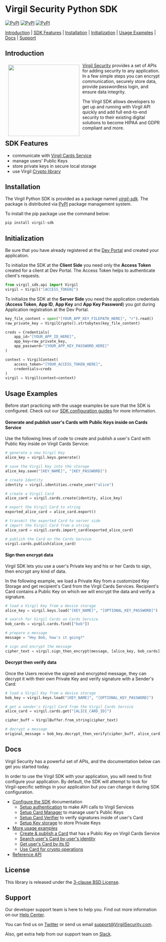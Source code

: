 # Virgil Security Python SDK
[![PyPI](https://img.shields.io/pypi/v/virgil-sdk.svg)](https://pypi.python.org/pypi/virgil-sdk) [![PyPI](https://img.shields.io/pypi/wheel/virgil-sdk.svg)](https://pypi.python.org/pypi/virgil-sdk) [![PyPI](https://img.shields.io/pypi/pyversions/virgil-sdk.svg)](https://pypi.python.org/pypi/virgil-sdk)

[Introduction](#introduction) | [SDK Features](#sdk-features) | [Installation](#installation) | [Initialization](#initialization) | [Usage Examples](#usage-examples) | [Docs](#docs) | [Support](#support)

## Introduction

<a href="https://developer.virgilsecurity.com/docs"><img width="230px" src="https://cdn.virgilsecurity.com/assets/images/github/logos/virgil-logo-red.png" align="left" hspace="10" vspace="6"></a> [Virgil Security](https://virgilsecurity.com) provides a set of APIs for adding security to any application. In a few simple steps you can encrypt communication, securely store data, provide passwordless login, and ensure data integrity.

The Virgil SDK allows developers to get up and running with Virgil API quickly and add full end-to-end security to their existing digital solutions to become HIPAA and GDPR compliant and more.

## SDK Features
- communicate with [Virgil Cards Service][_cards_service]
- manage users' Public Keys
- store private keys in secure local storage
- use Virgil [Crypto library][_virgil_crypto]


## Installation

The Virgil Python SDK is provided as a package named [*virgil-sdk*](https://pypi.org/project/virgil-sdk/). The package is distributed via [PyPI](https://pypi.org/) package management system.

To install the pip package use the command below:
```bash
pip install virgil-sdk
```


## Initialization

Be sure that you have already registered at the [Dev Portal](https://developer.virgilsecurity.com/account/signin) and created your application.

To initialize the SDK at the __Client Side__ you need only the __Access Token__ created for a client at Dev Portal. The Access Token helps to authenticate client's requests.

```python
from virgil_sdk.api import Virgil
virgil = Virgil("[ACCESS_TOKEN]")
```


To initialize the SDK at the __Server Side__ you need the application credentials (__Access Token__, __App ID__, __App Key__ and __App Key Password__) you got during Application registration at the Dev Portal.

```python
key_file_content = open("[YOUR_APP_KEY_FILEPATH_HERE]", "r").read()
raw_private_key = VirgilCrypto().strtobytes(key_file_content)

creds = Credentials(
    app_id="[YOUR_APP_ID_HERE]",
    app_key=raw_private_key,
    app_password="[YOUR_APP_KEY_PASSWORD_HERE]"
)

context = VirgilContext(
    access_token="[YOUR_ACCESS_TOKEN_HERE]",
    credentials=creds
)
virgil = Virgil(context=context)
```



## Usage Examples

Before start practicing with the usage examples be sure that the SDK is configured. Check out our [SDK configuration guides][_configure_sdk] for more information.

#### Generate and publish user's Cards with Public Keys inside on Cards Service
Use the following lines of code to create and publish a user's Card with Public Key inside on Virgil Cards Service:

```python
# generate a new Virgil Key
alice_key = virgil.keys.generate()

# save the Virgil Key into the storage
alice_key.save("[KEY_NAME]", "[KEY_PASSWORD]")

# create Identity
identity = virgil.identities.create_user("alice")

# create a Virgil Card
alice_card = virgil.cards.create(identity, alice_key)

# export the Virgil Card to string
exported_alice_card = alice_card.export()

# transmit the exported Card to server side
# import the Virgil Card from a string
alice_card = virgil.cards.import_card(exported_alice_card)

# publish the Card on the Cards Service
virgil.cards.publish(alice_card)

```

#### Sign then encrypt data

Virgil SDK lets you use a user's Private key and his or her Cards to sign, then encrypt any kind of data.

In the following example, we load a Private Key from a customized Key Storage and get recipient's Card from the Virgil Cards Services. Recipient's Card contains a Public Key on which we will encrypt the data and verify a signature.


```python
# load a Virgil Key from a device storage
alice_key = virgil.keys.load("[KEY_NAME]", "[OPTIONAL_KEY_PASSWORD]")

# search for Virgil Cards on Cards Service
bob_cards = virgil.cards.find(["bob"])

# prepare a message
message = "Hey Bob, how's it going?"

# sign and encrypt the message
cipher_text = virgil.sign_then_encrypt(message, [alice_key, bob_cards]).to_string("base64")
```

#### Decrypt then verify data
Once the Users receive the signed and encrypted message, they can decrypt it with their own Private Key and verify signature with a Sender's Card:


```python
# load a Virgil Key from a device storage
bob_key = virgil.keys.load("[KEY_NAME]", "[OPTIONAL_KEY_PASSWORD]")

# get a sender's Virgil Card from the Virgil Cards Service
alice_card = virgil.cards.get("[ALICE_CARD_ID]")

cipher_buff = VirgilBuffer.from_string(cipher_text)

# decrypt a message
original_message = bob_key.decrypt_then_verify(cipher_buff, alice_card).to_string()
```


## Docs
Virgil Security has a powerful set of APIs, and the documentation below can get you started today.

In order to use the Virgil SDK with your application, you will need to first configure your application. By default, the SDK will attempt to look for Virgil-specific settings in your application but you can change it during SDK configuration.

* [Configure the SDK][_configure_sdk] documentation
  * [Setup authentication][_setup_authentication] to make API calls to Virgil Services
  * [Setup Card Manager][_card_manager] to manage user's Public Keys
  * [Setup Card Verifier][_card_verifier] to verify signatures inside of user's Card
  * [Setup Key storage][_key_storage] to store Private Keys
* [More usage examples][_more_examples]
  * [Create & publish a Card][_create_card] that has a Public Key on Virgil Cards Service
  * [Search user's Card by user's identity][_search_card]
  * [Get user's Card by its ID][_get_card]
  * [Use Card for crypto operations][_use_card]
* [Reference API][_reference_api]

## License

This library is released under the [3-clause BSD License](LICENSE.md).

## Support

Our developer support team is here to help you. Find out more information on our [Help Center](https://help.virgilsecurity.com/).

You can find us on [Twitter](https://twitter.com/VirgilSecurity) or send us email support@VirgilSecurity.com.

Also, get extra help from our support team on [Slack](https://virgilsecurity.slack.com/join/shared_invite/enQtMjg4MDE4ODM3ODA4LTc2OWQwOTQ3YjNhNTQ0ZjJiZDc2NjkzYjYxNTI0YzhmNTY2ZDliMGJjYWQ5YmZiOGU5ZWEzNmJiMWZhYWVmYTM).


[_virgil_crypto]: https://github.com/VirgilSecurity/virgil-sdk-crypto-net
[_cards_service]: https://developer.virgilsecurity.com/docs/api-reference/card-service/v4
[_use_card]: https://developer.virgilsecurity.com/docs/python/how-to/public-key-management/v4/use-card-for-crypto-operation
[_get_card]: https://developer.virgilsecurity.com/docs/python/how-to/public-key-management/v4/get-card
[_search_card]: https://developer.virgilsecurity.com/docs/python/how-to/public-key-management/v4/search-card
[_create_card]: https://developer.virgilsecurity.com/docs/python/how-to/public-key-management/v4/create-card
[_key_storage]: https://developer.virgilsecurity.com/docs/python/how-to/setup/v4/setup-key-storage
[_card_verifier]: https://developer.virgilsecurity.com/docs/python/how-to/setup/v4/setup-card-verifier
[_card_manager]: https://developer.virgilsecurity.com/docs/python/how-to/setup/v4/setup-card-manager
[_setup_authentication]: https://developer.virgilsecurity.com/docs/python/how-to/setup/v4/setup-authentication
[_services_reference_api]: https://developer.virgilsecurity.com/docs/api-reference
[_configure_sdk]: https://developer.virgilsecurity.com/docs/how-to#sdk-configuration
[_more_examples]: https://developer.virgilsecurity.com/docs/how-to#public-key-management
[_reference_api]: https://virgilsecurity.github.io/virgil-sdk-python
